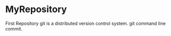 # MyRepository
First Repository
git is a distributed version control system.
git command line commit.
